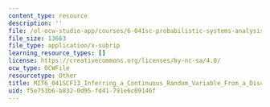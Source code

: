```yaml
---
content_type: resource
description: ''
file: /ol-ocw-studio-app/courses/6-041sc-probabilistic-systems-analysis-and-applied-probability-fall-2013/f5e753b6b8320d95fd41791e6c09146f_MIT6_041SCF13_Inferring_a_Continuous_Random_Variable_From_a_Discrete_Measurement_300k.srt
file_size: 13663
file_type: application/x-subrip
learning_resource_types: []
license: https://creativecommons.org/licenses/by-nc-sa/4.0/
ocw_type: OCWFile
resourcetype: Other
title: MIT6_041SCF13_Inferring_a_Continuous_Random_Variable_From_a_Discrete_Measurement_300k.srt
uid: f5e753b6-b832-0d95-fd41-791e6c09146f
---
```

